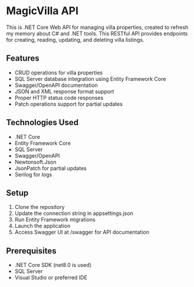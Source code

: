 # MagicVilla API

This is .NET Core Web API for managing villa properties, created to refresh my memory about C# and .NET tools.
This RESTful API provides endpoints for creating, reading, updating, and deleting villa listings.

## Features
- CRUD operations for villa properties
- SQL Server database integration using Entity Framework Core
- Swagger/OpenAPI documentation
- JSON and XML response format support
- Proper HTTP status code responses
- Patch operations support for partial updates

## Technologies Used
- .NET Core
- Entity Framework Core
- SQL Server
- Swagger/OpenAPI
- Newtonsoft.Json
- JsonPatch for partial updates
- Serilog for logs

## Setup
1. Clone the repository
2. Update the connection string in appsettings.json
3. Run Entity Framework migrations
4. Launch the application
5. Access Swagger UI at /swagger for API documentation

## Prerequisites
- .NET Core SDK (net8.0 is used)
- SQL Server
- Visual Studio or preferred IDE
